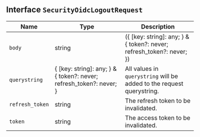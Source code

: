 ## Interface `SecurityOidcLogoutRequest`

| Name | Type | Description |
| - | - | - |
| `body` | string | ({ [key: string]: any; } & { token?: never; refresh_token?: never; }) | All values in `body` will be added to the request body. |
| `querystring` | { [key: string]: any; } & { token?: never; refresh_token?: never; } | All values in `querystring` will be added to the request querystring. |
| `refresh_token` | string | The refresh token to be invalidated. |
| `token` | string | The access token to be invalidated. |
